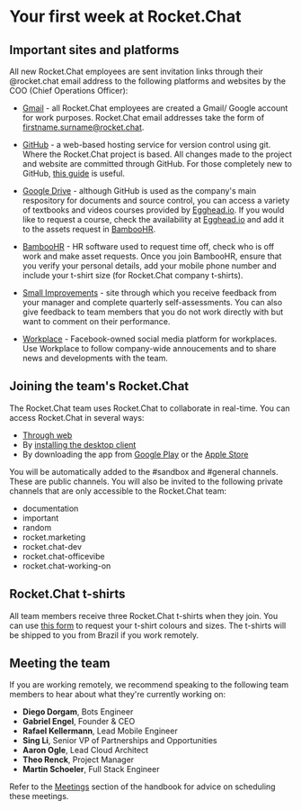 # Your first week at Rocket.Chat 

## Important sites and platforms

All new Rocket.Chat employees are sent invitation links through their @rocket.chat email address to the following platforms and websites by the COO (Chief Operations Officer):

- [Gmail](http://gmail.com) - all Rocket.Chat employees are created a Gmail/ Google account for work purposes. Rocket.Chat email addresses take the form of [firstname.surname@rocket.chat]().

- [GitHub](https://github.com) - a web-based hosting service for version control using git. Where the Rocket.Chat project is based. All changes made to the project and website are committed through GitHub. For those completely new to GitHub, [this guide](https://www.howtogeek.com/180167/htg-explains-what-is-github-and-what-do-geeks-use-it-for/) is useful. 

- [Google Drive](https://www.google.com/drive/) - although GitHub is used as the company's main respository for documents and source control, you can access a variety of textbooks and videos courses provided by [Egghead.io](https://egghead.io/browse/). If you would like to request a course, check the availability at [Egghead.io](https://egghead.io/browse/) and add it to the assets request in [BambooHR](https://www.bamboohr.com).

- [BambooHR](https://www.bamboohr.com) - HR software used to request time off, check who is off work and make asset requests. Once you join BambooHR, ensure that you verify your personal details, add your mobile phone number and include your t-shirt size (for Rocket.Chat company t-shirts). 

- [Small Improvements](https://www.small-improvements.com) - site through which you receive feedback from your manager and complete quarterly self-assessments. You can also give feedback to team members that you do not work directly with but want to comment on their performance. 

- [Workplace](https://www.facebook.com/workplace) - Facebook-owned social media platform for workplaces. Use Workplace to follow company-wide annoucements and to share news and developments with the team.

## Joining the team's Rocket.Chat

The Rocket.Chat team uses Rocket.Chat to collaborate in real-time. You can access Rocket.Chat in several ways: 
- [Through web](https://open.rocket.chat/home)
- By [installing the desktop client](https://rocket.chat/download)
- By downloading the app from [Google Play](https://play.google.com/store/apps/details?id=chat.rocket.android) or the [Apple Store](https://itunes.apple.com/app/rocket-chat/id1148741252)  

You will be automatically added to the #sandbox and #general channels. These are public channels. You will also be invited to the following private channels that are only accessible to the Rocket.Chat team:

- documentation
- important
- random
- rocket.marketing
- rocket.chat-dev
- rocket.chat-officevibe
- rocket.chat-working-on

## Rocket.Chat t-shirts

All team members receive three Rocket.Chat t-shirts when they join. You can use [this form](https://docs.google.com/spreadsheets/d/1zjOnlscEeHy5F1a40dQ04ct96S49q9PJ-Y4pTNpBzrQ/edit?usp=sharing) to request your t-shirt colours and sizes. The t-shirts will be shipped to you from Brazil if you work remotely. 

## Meeting the team

If you are working remotely, we recommend speaking to the following team members to hear about what they're currently working on: 

- **Diego Dorgam**, Bots Engineer
- **Gabriel Engel**, Founder & CEO
- **Rafael Kellermann**, Lead Mobile Engineer
- **Sing Li**, Senior VP of Partnerships and Opportunities
- **Aaron Ogle**, Lead Cloud Architect
- **Theo Renck**, Project Manager
- **Martin Schoeler**, Full Stack Engineer

Refer to the [Meetings](link) section of the handbook for advice on scheduling these meetings. 


